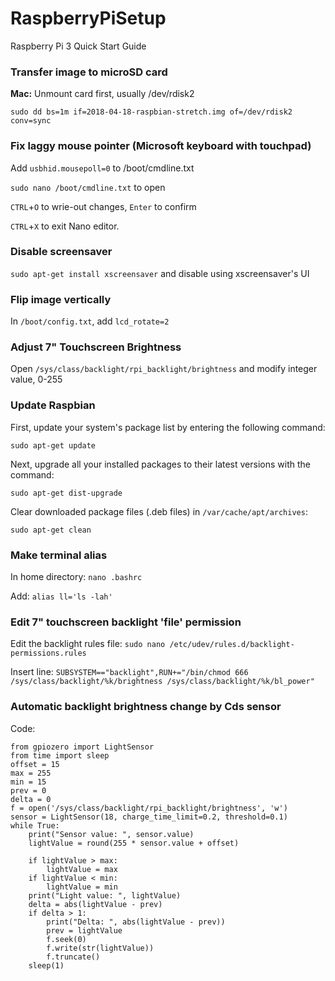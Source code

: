 # RaspberryPiSetup
Raspberry Pi 3 Quick Start Guide

### Transfer image to microSD card
**Mac:** Unmount card first, usually /dev/rdisk2

`sudo dd bs=1m if=2018-04-18-raspbian-stretch.img of=/dev/rdisk2 conv=sync`

### Fix laggy mouse pointer (Microsoft keyboard with touchpad)
Add `usbhid.mousepoll=0` to /boot/cmdline.txt

`sudo nano /boot/cmdline.txt` to open

`CTRL`+`O` to wrie-out changes, `Enter` to confirm

`CTRL`+`X` to exit Nano editor.

### Disable screensaver
`sudo apt-get install xscreensaver` and disable using xscreensaver's UI

### Flip image vertically
In `/boot/config.txt`, add `lcd_rotate=2`

### Adjust 7" Touchscreen Brightness
Open `/sys/class/backlight/rpi_backlight/brightness` and modify integer value, 0-255

### Update Raspbian
First, update your system's package list by entering the following command:

`sudo apt-get update`

Next, upgrade all your installed packages to their latest versions with the command:

`sudo apt-get dist-upgrade`

Clear downloaded package files (.deb files) in `/var/cache/apt/archives`:

`sudo apt-get clean`

### Make terminal alias
In home directory:
`nano .bashrc`

Add:
`alias ll='ls -lah'`

### Edit 7" touchscreen backlight 'file' permission
Edit the backlight rules file:
`sudo nano /etc/udev/rules.d/backlight-permissions.rules`

Insert line:
`SUBSYSTEM=="backlight",RUN+="/bin/chmod 666 /sys/class/backlight/%k/brightness /sys/class/backlight/%k/bl_power"`

### Automatic backlight brightness change by Cds sensor
Code:
```
from gpiozero import LightSensor
from time import sleep
offset = 15
max = 255
min = 15
prev = 0
delta = 0
f = open('/sys/class/backlight/rpi_backlight/brightness', 'w')
sensor = LightSensor(18, charge_time_limit=0.2, threshold=0.1)
while True:
    print("Sensor value: ", sensor.value)
    lightValue = round(255 * sensor.value + offset)

    if lightValue > max:
        lightValue = max
    if lightValue < min:
        lightValue = min
    print("Light value: ", lightValue)
    delta = abs(lightValue - prev)
    if delta > 1:
        print("Delta: ", abs(lightValue - prev))
        prev = lightValue
        f.seek(0)
        f.write(str(lightValue))
        f.truncate()
    sleep(1)
```
